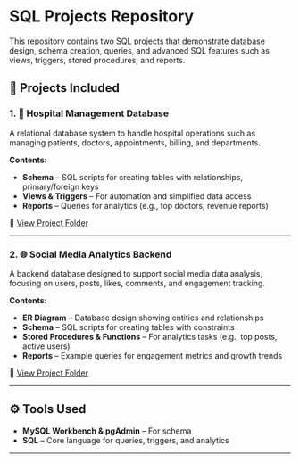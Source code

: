 # SQL Projects Repository  

This repository contains two SQL projects that demonstrate database design, schema creation, queries, and advanced SQL features such as views, triggers, stored procedures, and reports.  

## 📂 Projects Included  

### 1. 🏥 Hospital Management Database  
A relational database system to handle hospital operations such as managing patients, doctors, appointments, billing, and departments.  

**Contents:**  
- **Schema** – SQL scripts for creating tables with relationships, primary/foreign keys  
- **Views & Triggers** – For automation and simplified data access  
- **Reports** – Queries for analytics (e.g., top doctors, revenue reports)  

📁 [View Project Folder](./HospitalManagement)  

---

### 2. 🌐 Social Media Analytics Backend  
A backend database designed to support social media data analysis, focusing on users, posts, likes, comments, and engagement tracking.  

**Contents:**  
- **ER Diagram** – Database design showing entities and relationships  
- **Schema** – SQL scripts for creating tables with constraints  
- **Stored Procedures & Functions** – For analytics tasks (e.g., top posts, active users)  
- **Reports** – Example queries for engagement metrics and growth trends  

📁 [View Project Folder](./SocialMediaAnalytics)  

---

## ⚙️ Tools Used  
- **MySQL Workbench & pgAdmin** – For schema 
- **SQL** – Core language for queries, triggers, and analytics  

---
